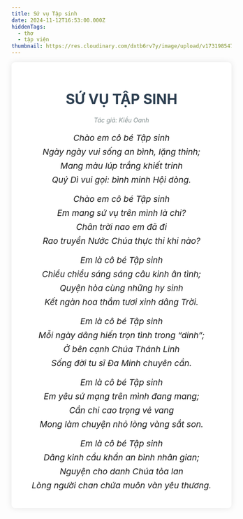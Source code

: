 ```yaml
---
title: Sứ vụ Tập sinh
date: 2024-11-12T16:53:00.000Z
hiddenTags:
  - thơ
  - tập viện
thumbnail: https://res.cloudinary.com/dxtb6rv7y/image/upload/v1731985478/IMG_8840_rcl2fc.jpg
---
```


<div class="tong">
<div class="container">
<h1 class="title">SỨ VỤ TẬP SINH</h1>
<div class="poem-author">Tác giả: Kiều Oanh</div>
<div class="poem">
<!-- Khổ thơ 1 -->
<div class="stanza">
<p class="line">Chào em cô bé Tập sinh</p>
<p class="line">Ngày ngày vui sống an bình, lặng thinh;</p>
<p class="line">Mang màu lúp trắng khiết trinh</p>
<p class="line">Quý Dì vui gọi: bình minh Hội dòng.</p>
</div>
<!-- Khổ thơ 2 -->
<div class="stanza">
<p class="line">Chào em cô bé Tập sinh</p>
<p class="line">Em mang sứ vụ trên mình là chi?</p>
<p class="line">Chân trời nao em đã đi</p>
<p class="line">Rao truyền Nước Chúa thực thi khi nào?</p>
</div>
<!-- Khổ thơ 3 -->
<div class="stanza">
<p class="line">Em là cô bé Tập sinh</p>
<p class="line">Chiều chiều sáng sáng câu kinh ân tình;</p>
<p class="line">Quyện hòa cùng những hy sinh</p>
<p class="line">Kết ngàn hoa thắm tươi xinh dâng Trời.</p>
</div>
<!-- Khổ thơ 4 -->
<div class="stanza">
<p class="line">Em là cô bé Tập sinh</p>
<p class="line">Mỗi ngày dâng hiến trọn tình trong “dinh”;</p>
<p class="line">Ở bên cạnh Chúa Thánh Linh</p>
<p class="line">Sống đời tu sĩ Đa Minh chuyên cần.</p>
</div>
<!-- Khổ thơ 5 -->
<div class="stanza">
<p class="line">Em là cô bé Tập sinh</p>
<p class="line">Em yêu sứ mạng trên mình đang mang;</p>
<p class="line">Cần chi cao trọng vẻ vang</p>
<p class="line">Mong làm chuyện nhỏ lòng vàng sắt son.</p>
</div>
<!-- Khổ thơ 6 -->
<div class="stanza">
<p class="line">Em là cô bé Tập sinh</p>
<p class="line">Dâng kinh cầu khẩn an bình nhân gian;</p>
<p class="line">Nguyện cho danh Chúa tỏa lan</p>
<p class="line">Lòng người chan chứa muôn vàn yêu thương.</p>
</div>

<style>
/* Reset một số thuộc tính mặc định của trình duyệt */
.tong {
margin: 0;
padding: 0;
box-sizing: border-box;
}
/* Thiết lập nền và kiểu chữ chung */
.body {
font-family: 'Arial', sans-serif;
background-color: #f4f4f9;
color: #333;
line-height: 1.6;
padding: 20px;
}
/* Container chính */
.container {
max-width: 800px;
margin: 0 auto;
background-color: #fff;
padding: 20px;
border-radius: 8px;
box-shadow: 0 0 15px rgba(0, 0, 0, 0.1);
}
/* Tiêu đề bài thơ */
.title {
text-align: center;
font-size: 2rem;
font-weight: bold;
margin-bottom: 20px;
color: #2c3e50;
}
/* Định dạng cho từng khổ thơ */
.stanza {
margin-bottom: 20px;
}
/* Định dạng cho từng dòng trong bài thơ */
.poem .line {
font-size: 1.2rem;
text-align: center;
margin: 8px 0;
font-style: italic;
}
.poem-author {
text-align: center;
font-style: italic;
color: #7f8c8d;
margin-bottom: 20px;
}
/* Tạo hiệu ứng hover cho mỗi dòng thơ */
.poem .line:hover {
color: #2980b9;
cursor: pointer;
}
</style>



